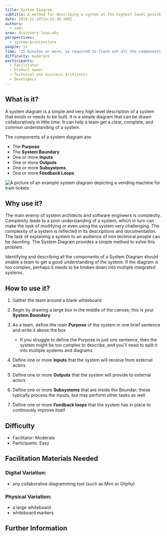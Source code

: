 ```yaml
---
title: System Diagram
subtitle: A method for describing a system at the highest level possible
date: 2019-12-20T14:52:30.100Z
authors:
  - zedr
area: discovery-loop-why
perspectives:
  - system-architecture
people: 1+
time: '15 minutes or more, as required to flesh out all the components of the diagram'
difficulty: moderate
participants:
  - Facilitator
  - Product owner
  - Technical and business Architects
  - Developers
---
```

## What is it?

A system diagram is a simple and very high level description of a system that exists or needs to be built. It is a simple diagram that can be drawn collaboratively in little time. It can help a team get a clear, complete, and common understanding of a system.

The components of a system diagram are:

* The **Purpose**
* The **System Boundary**
* One or more **Inputs**
* One or more **Outputs**
* One or more **Subsystems**
* One or more **Feedback Loops**

![A picture of an example system diagram depicting a vending machine for train tickets](/images/system-diagram.png "An example system diagram depicting a vending machine for train tickets")

## Why use it?

The main enemy of system architects and software engineers is complexity. Complexity leads to a poor understanding of a system, which in turn can make the task of modifying or even using the system very challenging. The complexity of a system is reflected in its descriptions and documentation. The task of explaining a system to an audience of non technical people can be daunting. The System Diagram provides a simple method to solve this problem.

Identifying and describing all the components of a System Diagram should enable a team to get a good understanding of the system. If the diagram is too complex, perhaps it needs to be broken down into multiple integrated systems.

## How to use it?

1. Gather the team around a blank whiteboard
2. Begin by drawing a large box in the middle of the canvas; this is your **System Boundary**
3. As a team, define the main **Purpose** of the system in one brief sentence and write it above the box

   * If you struggle to define the Purpose in just one sentence, then the system might be too complex to describe, and you'll need to split it into multiple systems and diagrams
4. Define one or more **Inputs** that the system will receive from external actors
5. Define one or more **Outputs** that the system will provide to external actors
6. Define one or more **Subsystems** that are inside the Boundar; these typically process the inputs, but may perform other tasks as well
7. Define one or more **Feedback loops** that the system has in place to continously improve itself

## Difficulty

* Facilitator: Moderate
* Participants: Easy

## Facilitation Materials Needed

### Digital Variation:

* any collaborative diagramming tool (such as Miro or Gliphy)

### Physical Variation:

* a large whiteboard
* whiteboard markers

## Further Information
